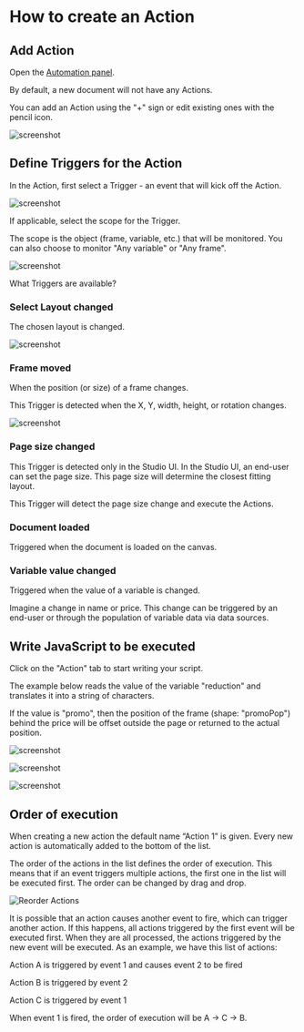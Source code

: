 # How to create an Action

## Add Action

Open the [Automation panel](GraFx-Studio/overview/properties/#automation-properties).

By default, a new document will not have any Actions.

You can add an Action using the "+" sign or edit existing ones with the pencil icon.

![screenshot](actionlist.png)

## Define Triggers for the Action

In the Action, first select a Trigger - an event that will kick off the Action.

![screenshot](trigger.png)

If applicable, select the scope for the Trigger.

The scope is the object (frame, variable, etc.) that will be monitored. You can also choose to monitor "Any variable" or "Any frame".

![screenshot](triggerscope.png)

What Triggers are available?

### Select Layout changed

The chosen layout is changed.

![screenshot](layouts.png)

### Frame moved

When the position (or size) of a frame changes.

This Trigger is detected when the X, Y, width, height, or rotation changes.

![screenshot](framelocation.png)

### Page size changed

This Trigger is detected only in the Studio UI. In the Studio UI, an end-user can set the page size. This page size will determine the closest fitting layout.

This Trigger will detect the page size change and execute the Actions.

### Document loaded

Triggered when the document is loaded on the canvas.

### Variable value changed

Triggered when the value of a variable is changed.

Imagine a change in name or price. This change can be triggered by an end-user or through the population of variable data via data sources.

## Write JavaScript to be executed

Click on the "Action" tab to start writing your script.

The example below reads the value of the variable "reduction" and translates it into a string of characters.

If the value is "promo", then the position of the frame (shape: "promoPop") behind the price will be offset outside the page or returned to the actual position.

![screenshot](action.png)

![screenshot](promoYes.png)

![screenshot](promoNo.png)

## Order of execution

When creating a new action the default name “Action 1” is given. Every new action is automatically added to the bottom of the list.

The order of the actions in the list defines the order of execution. This means that if an event triggers multiple actions, the first one in the list will be executed first. The order can be changed by drag and drop.

![Reorder Actions](reorder-actions.gif)

It is possible that an action causes another event to fire, which can trigger another action. If this happens, all actions triggered by the first event will be executed first. When they are all processed, the actions triggered by the new event will be executed. As an example, we have this list of actions:

Action A is triggered by event 1 and causes event 2 to be fired

Action B is triggered by event 2

Action C is triggered by event 1

When event 1 is fired, the order of execution will be A → C → B.

